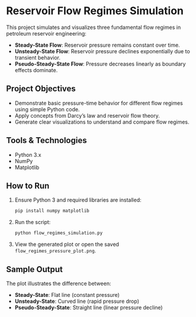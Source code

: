 # Reservoir Flow Regimes Simulation

This project simulates and visualizes three fundamental flow regimes in petroleum reservoir engineering:

- **Steady-State Flow**: Reservoir pressure remains constant over time.
- **Unsteady-State Flow**: Reservoir pressure declines exponentially due to transient behavior.
- **Pseudo-Steady-State Flow**: Pressure decreases linearly as boundary effects dominate.

## Project Objectives

- Demonstrate basic pressure-time behavior for different flow regimes using simple Python code.
- Apply concepts from Darcy’s law and reservoir flow theory.
- Generate clear visualizations to understand and compare flow regimes.

## Tools & Technologies

- Python 3.x
- NumPy
- Matplotlib

## How to Run

1. Ensure Python 3 and required libraries are installed:
   ```bash
   pip install numpy matplotlib
   ```

2. Run the script:
   ```bash
   python flow_regimes_simulation.py
   ```

3. View the generated plot or open the saved `flow_regimes_pressure_plot.png`.

## Sample Output

The plot illustrates the difference between:
- **Steady-State**: Flat line (constant pressure)
- **Unsteady-State**: Curved line (rapid pressure drop)
- **Pseudo-Steady-State**: Straight line (linear pressure decline)
